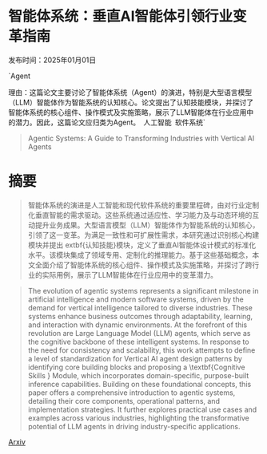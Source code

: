 # 智能体系统：垂直AI智能体引领行业变革指南

发布时间：2025年01月01日

`Agent

理由：这篇论文主要讨论了智能体系统（Agent）的演进，特别是大型语言模型（LLM）智能体作为智能系统的认知核心。论文提出了认知技能模块，并探讨了智能体系统的核心组件、操作模式及实施策略，展示了LLM智能体在行业应用中的潜力。因此，这篇论文应归类为Agent。` `人工智能` `软件系统`

> Agentic Systems: A Guide to Transforming Industries with Vertical AI Agents

# 摘要

> 智能体系统的演进是人工智能和现代软件系统的重要里程碑，由对行业定制化垂直智能的需求驱动。这些系统通过适应性、学习能力及与动态环境的互动提升业务成果。大型语言模型（LLM）智能体作为智能系统的认知核心，引领了这一变革。为满足一致性和可扩展性需求，本研究通过识别核心构建模块并提出	extbf{认知技能}模块，定义了垂直AI智能体设计模式的标准化水平。该模块集成了领域专用、定制化的推理能力。基于这些基础概念，本文全面介绍了智能体系统的核心组件、操作模式及实施策略，并探讨了跨行业的实际用例，展示了LLM智能体在行业应用中的变革潜力。

> The evolution of agentic systems represents a significant milestone in artificial intelligence and modern software systems, driven by the demand for vertical intelligence tailored to diverse industries. These systems enhance business outcomes through adaptability, learning, and interaction with dynamic environments. At the forefront of this revolution are Large Language Model (LLM) agents, which serve as the cognitive backbone of these intelligent systems. In response to the need for consistency and scalability, this work attempts to define a level of standardization for Vertical AI agent design patterns by identifying core building blocks and proposing a \textbf{Cognitive Skills } Module, which incorporates domain-specific, purpose-built inference capabilities. Building on these foundational concepts, this paper offers a comprehensive introduction to agentic systems, detailing their core components, operational patterns, and implementation strategies. It further explores practical use cases and examples across various industries, highlighting the transformative potential of LLM agents in driving industry-specific applications.

[Arxiv](https://arxiv.org/abs/2501.00881)
